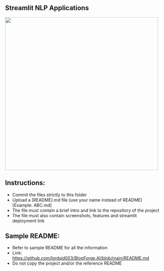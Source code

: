 ## Streamlit NLP Applications

<img src="https://www.solulab.com/wp-content/uploads/2024/01/Top-Applications-of-NLP.png?raw=true" width="500" />

## Instructions:
- Commit the files strictly to this folder
- Upload a [README].md file (use your name instead of README) [Example: ABC.md]
- The file must contain a brief intro and link to the repository of the project
- The file must also contain screenshots, features and streamlit deployment link

## Sample README: 
- Refer to sample README for all the information
- Link: https://github.com/lordsid003/BlogForge.AI/blob/main/README.md
- Do not copy the project and/or the reference README

